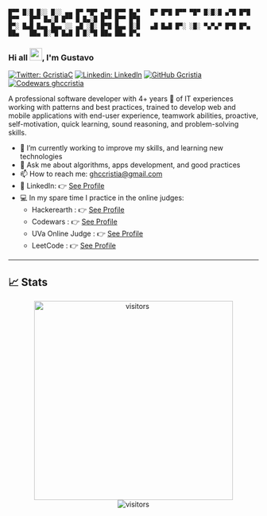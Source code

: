 
    █▀▀ █░█ █░░ █░░ ▄▄ █▀ ▀█▀ ▄▀█ █▀▀ █▄▀   █▀ █▀█ █▀▀ ▀█▀ █░█░█ ▄▀█ █▀█ █▀▀   █▀▀ █▄░█ █▀▀ █ █▄░█ █▀▀ █▀▀ █▀█
    █▀░ █▄█ █▄▄ █▄▄ ░░ ▄█ ░█░ █▀█ █▄▄ █░█   ▄█ █▄█ █▀░ ░█░ ▀▄▀▄▀ █▀█ █▀▄ ██▄   ██▄ █░▀█ █▄█ █ █░▀█ ██▄ ██▄ █▀▄
###  Hi all <img src="https://media.giphy.com/media/hvRJCLFzcasrR4ia7z/giphy.gif" width="25px">, I'm Gustavo
[![Twitter: GcristiaC](https://img.shields.io/twitter/follow/GcristiaC?style=social)](https://twitter.com/GcristiaC)
[![Linkedin: LinkedIn](https://img.shields.io/badge/-LinkedIn-blue?style=flat-square&logo=Linkedin&logoColor=white&link=https://www.linkedin.com/in/gustavo-hurtado-cristia/)](https://www.linkedin.com/in/gustavo-hurtado-cristia/)
[![GitHub Gcristia](https://img.shields.io/github/followers/gcristia?label=follow&style=social)](https://github.com/gcristia)
[![Codewars ghccristia](https://www.codewars.com/users/ghccristia/badges/micro)](https://www.codewars.com/users/ghccristia) 
<br>

A professional software developer with 4+ years 🚀 of IT experiences working with patterns and best practices, trained 
to develop web and mobile applications with end-user experience, teamwork abilities, proactive, self-motivation, quick 
learning, sound reasoning, and problem-solving skills.

- 🔭 I’m currently working to improve my skills, and learning new technologies
- 💬 Ask me about algorithms, apps development, and good practices
- 📫 How to reach me: ghccristia@gmail.com
- 💼 LinkedIn: 👉 [See Profile](https://www.linkedin.com/in/gustavo-hurtado-cristia/ "LinkedIn") 
- 💻 In my spare time I practice in the online judges:
  * Hackerearth : 👉 [See Profile](https://www.hackerearth.com/@ghccristia)
  * Codewars : 👉 [See Profile](https://www.codewars.com/users/ghccristia)
  * UVa Online Judge : 👉 [See Profile](https://uhunt.onlinejudge.org/id/1210764)
  * LeetCode : 👉 [See Profile](https://leetcode.com/gcristia)

---

## 📈 Stats

<div align="center">
<!--<img src="https://github-readme-stats.vercel.app/api?username=gcristia&show_icons=true&hide_border=true" alt="Gustavo Hurtado Cristia's GitHub Stats" width="400">-->
<img src="http://github-readme-streak-stats.herokuapp.com?user=gcristia" alt="visitors" width="400"> 

</div>

<div align="center">
<img src="https://visitor-badge.laobi.icu/badge?page_id=gcristia.gcristia" alt="visitors">
</div>
 
 

 

<!--
<img src="https://media.giphy.com/media/LnQjpWaON8nhr21vNW/giphy.gif" width="60"> <em><b>I love connecting with different people</b> so if you want to say <b>hi, I'll be happy to meet you more!</b> 😊</em>


- 🔭 I’m currently working on ...
- 🌱 I’m currently learning ...
- 👯 I’m looking to collaborate on ...
- 🤔 I’m looking for help with ...
- 💬 Ask me about ...
- 📫 How to reach me: ...
- 😄 Pronouns: ...
- ⚡ Fun fact: ...
- 🎨 Porfolio: [direction](https://direction/ "Portfolio")
-->
